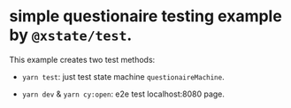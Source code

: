 # simple questionaire testing example by `@xstate/test`.

This example creates two test methods:

- `yarn test`: just test state machine `questionaireMachine`.

- `yarn dev` & `yarn cy:open`: e2e test localhost:8080 page.
